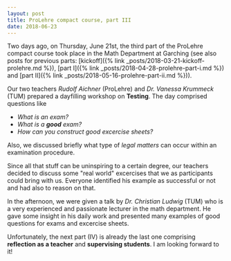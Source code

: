 ```yaml
---
layout: post
title: ProLehre compact course, part III
date: 2018-06-23
---
```

Two days ago, on Thursday, June 21st, the third part of the ProLehre compact course took place in the Math Department at Garching (see also posts for previous parts: [kickoff]({% link _posts/2018-03-21-kickoff-prolehre.md %}), [part I]({% link _posts/2018-04-28-prolehre-part-i.md %}) and [part II]({% link _posts/2018-05-16-prolehre-part-ii.md %})).

Our two teachers _Rudolf Aichner_ (ProLehre) and _Dr. Vanessa Krummeck_ (TUM) prepared a dayfilling workshop on __Testing__. The day comprised questions like
- _What is an exam?_
- _What is a __good__ exam?_
- _How can you construct good excercise sheets?_

Also, we discussed briefly what type of _legal matters_ can occur within an examination procedure.

Since all that stuff can be uninspiring to a certain degree, our teachers decided to discuss some "real world" excercises that we as participants could bring with us.
Everyone identified his example as successful or not and had also to reason on that.

In the afternoon, we were given a talk by _Dr. Christian Ludwig_ (TUM) who is a very experienced and passionate lecturer in the math department.
He gave some insight in his daily work and presented many examples of good questions for exams and excercise sheets.

Unfortunately, the next part (IV) is already the last one comprising __reflection as a teacher__ and __supervising students__.
I am looking forward to it!


